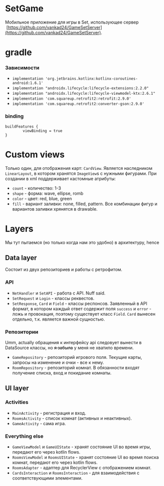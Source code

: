 # SetGame
Мобильное приложение для игры в Set, использующее сервер  [https://github.com/vankad24/GameSetServer](https://github.com/vankad24/GameSetServer).

# gradle

### Зависимости
- `implementation 'org.jetbrains.kotlinx:kotlinx-coroutines-android:1.6.1'`
- `implementation "androidx.lifecycle:lifecycle-extensions:2.2.0"`
- `implementation "androidx.lifecycle:lifecycle-viewmodel-ktx:2.6.1"`
- `implementation 'com.squareup.retrofit2:retrofit:2.9.0'`
- `implementation 'com.squareup.retrofit2:converter-gson:2.9.0'`

### binding
```
buildFeatures {
        viewBinding = true
}
```

# Custom views
Только один, для отображения карт: `CardView`. Является наследником `LinearLayout`, в котором хранятся `ImageView`s с нужными фигурами. При создании в xml поддерживает кастомные атрибуты:
- `count` - количество: 1-3
- `shape` - форма: wave, ellipse, romb
- `color` - цвет: red, blue, green
- `fill` - вариант заливки: none, filled, pattern.
Все комбинации фигур и вариантов заливки хрянятся в drawable.

# Layers
Мы тут пытаемся (но только когда нам это удобно) в архитектуру, hence 

## Data layer
Состоит из двух репозиториев и работы с ретрофитом. 

### API
- `NetHandler` и `SetAPI` - работа с API. Nuff said.
- `SetRequest` и `Login` - классы реквестов. 
- `SetResponse`, `Card` и `Field` - классы респонсов. Заявленный в API формат, в котором каждый ответ содержит поля `success` и `error` - ложь и провокация, поэтому существует класс `Field`. `Card` вынесен отдельно, т.к. является важной сущностью.

### Репозитории
Umm, actually обращения к интерфейсу api следовует вынести в DataSource классы, но ~~я забыла~~ у меня не хватило времени.
- `GameRepository` - репозиторий игрового поля. Текущие карты, запросы на изменение и очки - все к нему.
- `RoomRepository` - репозиторий комнат. В обязанности входят получение списка, вход и покидание комнаты.

## UI layer

### Activities
- `MainActivity` - регистрация и вход.
- `RoomsActivity` - список комнат (активных и неактивных).
- `GameActivity` - сама игра.

### Everything else
- `GameViewModel` и `GameUIState` - хранят состояние UI во время игры, передают его через kotlin flows. 
- `RoomsViewModel` и `RoomsUIState` - хранят состояние UI во время поиска комнат, передают его через kotlin flows. 
- `RoomsAdapter` - адаптер для RecyclerView с отображением комнат.
- `CardsInteraction` и `RoomsInteraction` - для взаимодействия с соответствующими элементами.

